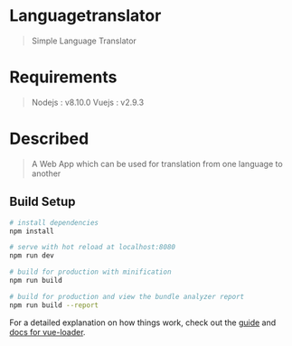 # Languagetranslator

> Simple Language Translator

# Requirements 
> Nodejs : v8.10.0
> Vuejs : v2.9.3

# Described
> A Web App which can be used for translation from one language to another

## Build Setup

``` bash
# install dependencies
npm install

# serve with hot reload at localhost:8080
npm run dev

# build for production with minification
npm run build

# build for production and view the bundle analyzer report
npm run build --report
```

For a detailed explanation on how things work, check out the [guide](http://vuejs-templates.github.io/webpack/) and [docs for vue-loader](http://vuejs.github.io/vue-loader).
